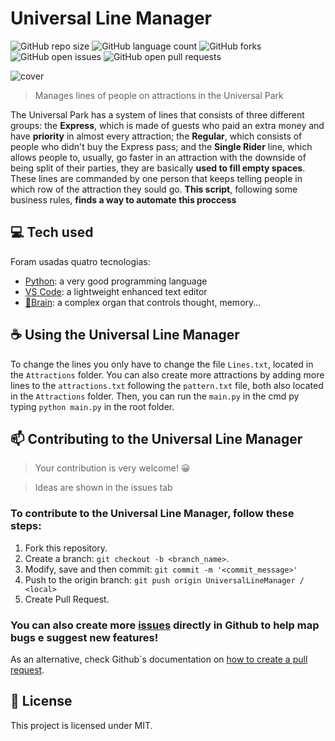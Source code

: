 # Universal Line Manager

![GitHub repo size](https://img.shields.io/github/languages/code-size/LeoUpperThrower4/UniversalLineManager?style=for-the-badge)
![GitHub language count](https://img.shields.io/github/languages/count/LeoUpperThrower4/UniversalLineManager?style=for-the-badge)
![GitHub forks](https://img.shields.io/github/forks/LeoUpperThrower4/UniversalLineManager?style=for-the-badge)
![GitHub open issues](https://img.shields.io/github/issues/LeoUpperThrower4/UniversalLineManager?style=for-the-badge)
![GitHub open pull requests](https://img.shields.io:/github/issues-pr/LeoUpperThrower4/UniversalLineManager?style=for-the-badge)

<!-- Alterar cover quando o projeto estiver 100% funcional -->
<img src="img/cover.gif" alt="cover">

> Manages lines of people on attractions in the Universal Park

The Universal Park has a system of lines that consists of three different groups: the **Express**, which is made of guests who paid an extra money and have **priority** in almost every attraction; the **Regular**, which consists of people who didn't buy the Express pass; and the **Single Rider** line, which allows people to, usually, go faster in an attraction with the downside of being split of their parties, they are basically **used to fill empty spaces**. These lines are commanded by one person that keeps telling people in which row of the attraction they sould go. **This script**, following some business rules, **finds a way to automate this proccess**


## 💻 Tech used

Foram usadas quatro tecnologias:

- [Python](https://www.embarcadero.com/br/products/rad-studio): a very good programming language
- [VS Code](https://code.visualstudio.com/): a lightweight enhanced text editor
- [🧠Brain](https://www.google.com/search?q=brain&rlz=1C1VDKB_enUS1001US1001&oq=brain&aqs=chrome..69i57j0i512l7j46i199i465i512.939j0j4&sourceid=chrome&ie=UTF-8): a complex organ that controls thought, memory...

## ☕ Using the Universal Line Manager

To change the lines you only have to change the file `Lines.txt`, located in the `Attractions` folder. You can also create more attractions by adding more lines to the `attractions.txt` following the `pattern.txt` file, both also located in the `Attractions` folder. Then, you can run the `main.py` in the cmd py typing `python main.py` in the root folder.


## 📫 Contributing to the Universal Line Manager

> Your contribution is very welcome! 😀

> Ideas are shown in the issues tab

### To contribute to the Universal Line Manager, follow these steps:

1. Fork this repository.
2. Create a branch: `git checkout -b <branch_name>`.
3. Modify, save and then commit: `git commit -m '<commit_message>'`
4. Push to the origin branch: `git push origin UniversalLineManager / <local>`
5. Create Pull Request.

### You can also create more [issues](https://github.com/LeoUpperThrower4/UniversalLineManager/issues) directly in Github to help map bugs e suggest new features!

As an alternative, check Github`s documentation on [how to create a pull request](https://help.github.com/en/github/collaborating-with-issues-and-pull-requests/creating-a-pull-request).

## 📝 License

This project is licensed under MIT.
